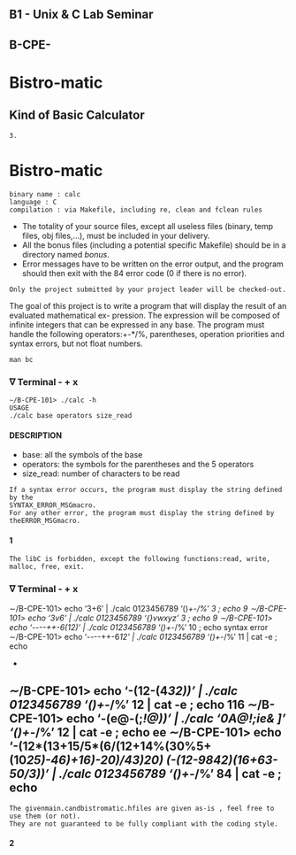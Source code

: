 ## B1 - Unix & C Lab Seminar

## B-CPE-

# Bistro-matic

## Kind of Basic Calculator

```
3.
```

# Bistro-matic

```
binary name : calc
language : C
compilation : via Makefile, including re, clean and fclean rules
```
- The totality of your source files, except all useless files (binary, temp files, obj
    files,...), must be included in your delivery.
- All the bonus files (including a potential specific Makefile) should be in a directory
    named _bonus_.
- Error messages have to be written on the error output, and the program should
    then exit with the 84 error code (0 if there is no error).

```
Only the project submitted by your project leader will be checked-out.
```
The goal of this project is to write a program that will display the result of an evaluated mathematical ex-
pression. The expression will be composed of infinite integers that can be expressed in any base.
The program must handle the following operators:+-*/%, parentheses, operation priorities and syntax errors,
but not float numbers.

```
man bc
```
### ∇ Terminal - + x

```
∼/B-CPE-101> ./calc -h
USAGE
./calc base operators size_read
```
#### DESCRIPTION

- base: all the symbols of the base
- operators: the symbols for the parentheses and the 5 operators
- size_read: number of characters to be read

```
If a syntax error occurs, the program must display the string defined by the
SYNTAX_ERROR_MSGmacro.
For any other error, the program must display the string defined by theERROR_MSGmacro.
```
#### 1


```
The libC is forbidden, except the following functions:read, write, malloc, free, exit.
```
### ∇ Terminal - + x

∼/B-CPE-101> echo ‘3+6’ | ./calc 0123456789 ‘()+-*/%’ 3 ; echo
9
∼/B-CPE-101> echo ‘3v6’ | ./calc 0123456789 ‘{}vwxyz’ 3 ; echo
9
∼/B-CPE-101> echo ‘----++-6(12)’ | ./calc 0123456789 ‘()+-*/%’ 10 ; echo
syntax error
∼/B-CPE-101> echo ‘----++-6*12’ | ./calc 0123456789 ‘()+-*/%’ 11 | cat -e ; echo

-
∼/B-CPE-101> echo ‘-(12-(4*32))’ | ./calc 0123456789 ‘()+-*/%’ 12 | cat -e ; echo
116
∼/B-CPE-101> echo ‘-(e@-(;*!@))’ | ./calc ‘0A@!;ie& ]’ ‘()+-*/%’ 12 | cat -e ;
echo
ee
∼/B-CPE-101> echo ‘-(12*(13+15/5*(6/(12+14%(30%5+(10*25)-46)+16)-20)/43)*20)
*(-(12-98*42)*(16+63-50/3))’ | ./calc 0123456789 ‘()+-*/%’ 84 | cat -e ; echo
-

```
The givenmain.candbistromatic.hfiles are given as-is , feel free to use them (or not).
They are not guaranteed to be fully compliant with the coding style.
```
#### 2


